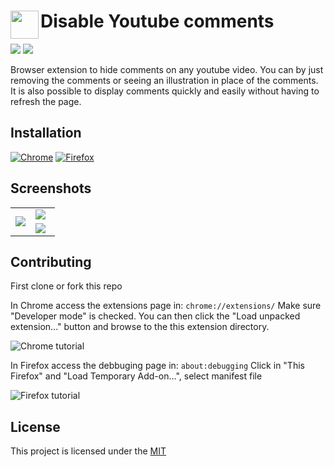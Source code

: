 # <img src="https://i.imgur.com/q7N0NhZ.png" width="45" align="left"> Disable Youtube comments
![](https://img.shields.io/badge/contributions-welcome-brightgreen.svg)
![](https://img.shields.io/github/license/fernandobrscunha/disable-youtube-comments)

Browser extension to hide comments on any youtube video. You can  by just removing the comments or seeing an illustration in place of the comments. It is also possible to display comments quickly and easily without having to refresh the page.


## Installation

[![Chrome](https://i.imgur.com/lpVWGNE.png "Install from the Chrome Web Store")](https://chrome.google.com/webstore/detail/disable-youtube-comments/iogfdkjhecolapobdolaollphpmjojck)
[![Firefox](https://i.imgur.com/itI8FrM.png "Install from Mozilla Add-ons site")](https://addons.mozilla.org/addon/disable-youtube-comments/)



## Screenshots
<table>
    <tbody>
        <tr>
            <td rowspan=2 width="45%"><img src="https://i.imgur.com/CcONDkT.png"/></td>
            <td><img src="https://i.imgur.com/2b7n4N1.png"/></td>
        </tr>
        <tr>
            <td><img src="https://i.imgur.com/HpmIbgE.png"/></td>
        </tr>
    </tbody>
</table>

## Contributing
First clone or fork this repo

In Chrome access the extensions page in: `chrome://extensions/`
Make sure "Developer mode" is checked. You can then click the "Load unpacked extension..." button and browse to the this extension directory.

![Chrome tutorial](https://i.imgur.com/glVzOtx.png)


In Firefox access the debbuging page in: `about:debugging`
Click in "This Firefox" and "Load Temporary Add-on...", select manifest file


![Firefox tutorial](https://i.imgur.com/NAPMUgf.png)

## License
This project is licensed under the [MIT](https://choosealicense.com/licenses/mit/)
